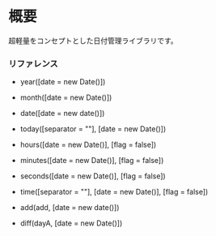 # 概要

超軽量をコンセプトとした日付管理ライブラリです。

### リファレンス

- year([date = new Date()])
- month([date = new Date()])
- date([date = new date()])
- today([separator = ""], [date = new Date()])
- hours([date = new Date()], [flag = false])
- minutes([date = new Date()], [flag = false])
- seconds([date = new Date()], [flag = false])
- time([separator = ""], [date = new Date()], [flag = false])

- add(add, [date = new date()])
- diff(dayA, [date = new Date()])
